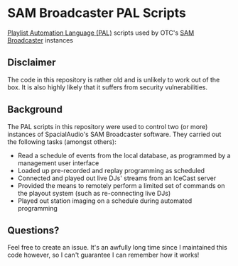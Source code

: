 # SAM Broadcaster PAL Scripts
[Playlist Automation Language (PAL)](https://support.spacial.com/hc/en-us/articles/229536687-PAL-Scripting-Quick-Start-Guide) scripts used by OTC's [SAM Broadcaster](https://spacial.com/what-we-do-features/) instances

## Disclaimer
The code in this repository is rather old and is unlikely to work out of the box. It is also highly likely that it suffers from security vulnerabilities.

## Background
The PAL scripts in this repository were used to control two (or more) instances of SpacialAudio's SAM Broadcaster software. They carried out the following tasks (amongst others):

* Read a schedule of events from the local database, as programmed by a management user interface
* Loaded up pre-recorded and replay programming as scheduled
* Connected and played out live DJs' streams from an IceCast server
* Provided the means to remotely perform a limited set of commands on the playout system (such as re-connecting live DJs)
* Played out station imaging on a schedule during automated programming

## Questions?
Feel free to create an issue. It's an awfully long time since I maintained this code however, so I can't guarantee I can remember how it works!
